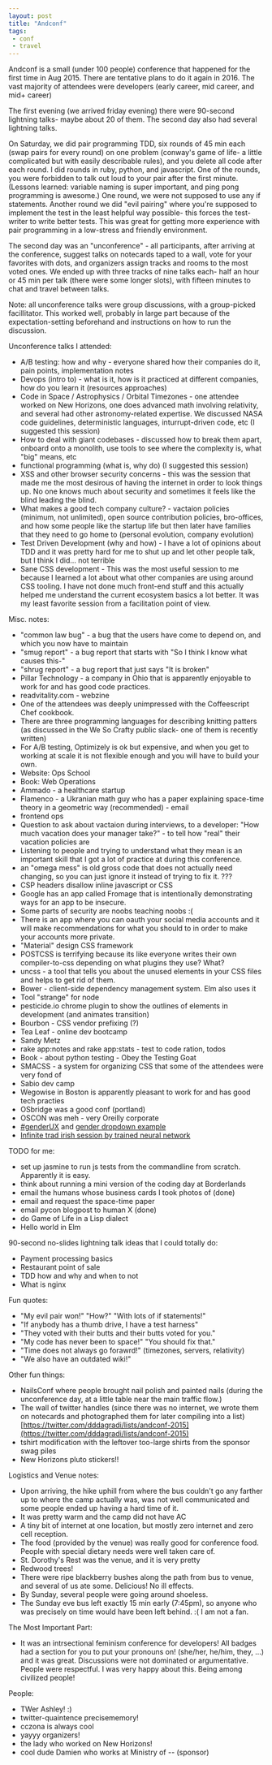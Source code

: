 ```yaml
---
layout: post
title: "Andconf"
tags:
 - conf
 - travel
---
```


Andconf is a small (under 100 people) conference that happened for the first time in Aug 2015. There are tentative plans to do it again in 2016. The vast majority of attendees were developers (early career, mid career, and mid+ career)

The first evening (we arrived friday evening) there were 90-second lightning talks- maybe about 20 of them. The second day also had several lightning talks.

On Saturday, we did pair programming TDD, six rounds of 45 min each (swap pairs for every round) on one problem (conway's game of life- a little complicated but with easily describable rules), and you delete all code after each round. I did rounds in ruby, python, and javascript. One of the rounds, you were forbidden to talk out loud to your pair after the first minute. (Lessons learned: variable naming is super important, and ping pong programming is awesome.) One round, we were not supposed to use any if statements. Another round we did "evil pairing" where you're supposed to implement the test in the least helpful way possible- this forces the test-writer to write better tests. This was great for getting more experience with pair programming in a low-stress and friendly environment.

The second day was an "unconference" - all participants, after arriving at the conference, suggest talks on notecards taped to a wall, vote for your favorites with dots, and organizers assign tracks and rooms to the most voted ones. We ended up with three tracks of nine talks each- half an hour or 45 min per talk (there were some longer slots), with fifteen minutes to chat and travel between talks.

Note: all unconference talks were group discussions, with a group-picked facillitator. This worked well, probably in large part because of the expectation-setting beforehand and instructions on how to run the discussion.

Unconference talks I attended:

* A/B testing: how and why - everyone shared how their companies do it, pain points, implementation notes
* Devops (intro to) - what is it, how is it practiced at different companies, how do you learn it (resources approaches)
* Code in Space / Astrophysics / Orbital Timezones - one attendee worked on New Horizons, one does advanced math involving relativity, and several had other astronomy-related expertise. We discussed NASA code guidelines, deterministic languages, inturrupt-driven code, etc (I suggested this session)
* How to deal with giant codebases - discussed how to break them apart, onboard onto a monolith, use tools to see where the complexity is, what "big" means, etc
* functional programming (what is, why do) (I suggested this session)
* XSS and other browser security concerns - this was the session that made me the most desirous of having the internet in order to look things up. No one knows much about security and sometimes it feels like the blind leading the blind.
* What makes a good tech company culture? - vactaion policies (minimum, not unlimited), open source contribution policies, bro-offices, and how some people like the startup life but then later have families that they need to go home to (personal evolution, company evolution)
* Test Driven Development (why and how) - I have a lot of opinions about TDD and it was pretty hard for me to shut up and let other people talk, but I think I did... not terrible
* Sane CSS development - This was the most useful session to me because I learned a lot about what other companies are using around CSS tooling. I have not done much front-end stuff and this actually helped me understand the current ecosystem basics a lot better. It was my least favorite session from a facilitation point of view.

Misc. notes:

* "common law bug" - a bug that the users have come to depend on, and which you now have to maintain
* "smug report" - a bug report that starts with "So I think I know what causes this-"
* "shrug report" - a bug report that just says "It is broken"
* Pillar Technology - a company in Ohio that is apparently enjoyable to work for and has good code practices.
* readvitality.com - webzine
* One of the attendees was deeply unimpressed with the Coffeescript Chef cookbook.
* There are three programming languages for describing knitting patters (as discussed in the We So Crafty public slack- one of them is recently written)
* For A/B testing, Optimizely is ok but expensive, and when you get to working at scale it is not flexible enough and you will have to build your own.
* Website: Ops School
* Book: Web Operations
* Ammado - a healthcare startup
* Flamenco - a Ukranian math guy who has a paper explaining space-time theory in a geometric way (recommended) - email
* frontend ops
* Question to ask about vactaion during interviews, to a developer: "How much vacation does your manager take?" - to tell how "real" their vacation policies are
* Listening to people and trying to understand what they mean is an important skill that I got a lot of practice at during this conference.
* an "omega mess" is old gross code that does not actually need changing, so you can just ignore it instead of trying to fix it. ???
* CSP headers disallow inline javascript or CSS
* Google has an app called Fromage that is intentionally demonstrating ways for an app to be insecure.
* Some parts of security are noobs teaching noobs :(
* There is an app where you can oauth your social media accounts and it will make recommendations for what you should to in order to make your accounts more private.
* "Material" design CSS framework
* POSTCSS is terrifying because its like everyone writes their own compiler-to-css depending on what plugins they use? What?
* uncss - a tool that tells you about the unused elements in your CSS files and helps to get rid of them.
* Bower - client-side dependency management system. Elm also uses it
* Tool "strange" for node
* pesticide.io chrome plugin to show the outlines of elements in development (and animates transition)
* Bourbon - CSS vendor prefixing (?)
* Tea Leaf - online dev bootcamp
* Sandy Metz
* rake app:notes and rake app:stats - test to code ration, todos
* Book - about python testing - Obey the Testing Goat
* SMACSS - a system for organizing CSS that some of the attendees were very fond of
* Sabio dev camp
* Wegowise in Boston is apparently pleasant to work for and has good tech practies
* OSbridge was a good conf (portland)
* OSCON was meh - very Oreilly corporate
* [#genderUX](http://43epnd.axshare.com/gender.html) and [gender dropdown example](https://anne-decusatis.github.io/genderamender/examples/simple.html)
* [Infinite trad irish session by trained neural network](http://www.eecs.qmul.ac.uk/~sturm/research/RNNIrishTrad/index.html)


TODO for me:

* set up jasmine to run js tests from the commandline from scratch. Apparently it is easy.
* think about running a mini version of the coding day at Borderlands
* email the humans whose business cards I took photos of (done)
* email and request the space-time paper
* email pycon blogpost to human X (done)
* do Game of Life in a Lisp dialect
* Hello world in Elm



90-second no-slides lightning talk ideas that I could totally do:

* Payment processing basics
* Restaurant point of sale
* TDD how and why and when to not
* What is nginx

Fun quotes:

* "My evil pair won!" "How?" "With lots of if statements!"
* "If anybody has a thumb drive, I have a test harness"
* "They voted with their butts and their butts voted for you."
* "My code has never been to space!" "You should fix that."
* "Time does not always go forawrd!" (timezones, servers, relativity)
* "We also have an outdated wiki!"


Other fun things:

* NailsConf where people brought nail polish and painted nails (during the unconference day, at a little table near the main traffic flow.)
* The wall of twitter handles (since there was no internet, we wrote them on notecards and photographed them for later compiling into a list) [https://twitter.com/dddagradi/lists/andconf-2015](https://twitter.com/dddagradi/lists/andconf-2015)
* tshirt modification with the leftover too-large shirts from the sponsor swag piles
* New Horizons pluto stickers!!

Logistics and Venue notes:

* Upon arriving, the hike uphill from where the bus couldn't go any farther up to where the camp actually was, was not well communicated and some people ended up having a hard time of it.
* It was pretty warm and the camp did not have AC
* A tiny bit of internet at one location, but mostly zero internet and zero cell reception.
* The food (provided by the venue) was really good for conference food. People with special dietary needs were well taken care of.
* St. Dorothy's Rest was the venue, and it is very pretty
* Redwood trees!
* There were ripe blackberry bushes along the path from bus to venue, and several of us ate some. Delicious! No ill effects.
* By Sunday, several people were going around shoeless.
* The Sunday eve bus left exactly 15 min early (7:45pm), so anyone who was precisely on time would have been left behind. :( I am not a fan.

The Most Important Part:

* It was an intrsectional feminism conference for developers! All badges had a section for you to put your pronouns on! (she/her, he/him, they, ...) and it was great. Discussions were not dominated or argumentative. People were respectful. I was very happy about this. Being among civilized people!

People:

* TWer Ashley! :)
* twitter-quaintence precisememory!
* cczona is always cool
* yayyy organizers!
* the lady who worked on New Horizons!
* cool dude Damien who works at Ministry of -- (sponsor)
